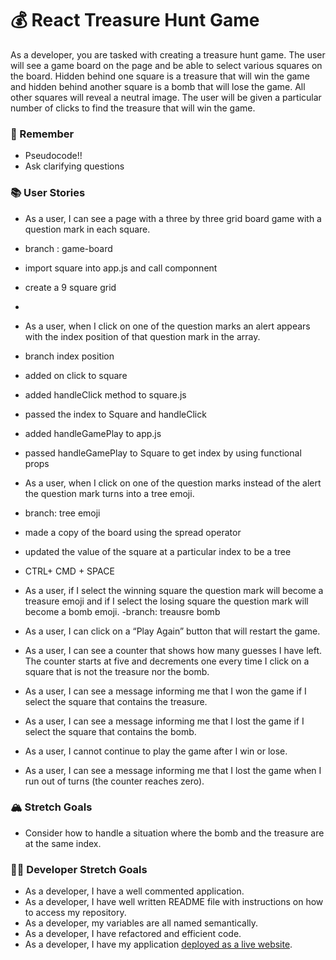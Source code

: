 # 💰 React Treasure Hunt Game

As a developer, you are tasked with creating a treasure hunt game. The user will see a game board on the page and be able to select various squares on the board. Hidden behind one square is a treasure that will win the game and hidden behind another square is a bomb that will lose the game. All other squares will reveal a neutral image. The user will be given a particular number of clicks to find the treasure that will win the game.

### 🤔 Remember

- Pseudocode!!
- Ask clarifying questions

### 📚 User Stories

- As a user, I can see a page with a three by three grid board game with a question mark in each square.
- branch : game-board
- import square into app.js and call componnent
- create a 9 square grid 
-
- As a user, when I click on one of the question marks an alert appears with the index position of that question mark in the array.
- branch index position
- added on click to square 
- added handleClick method to square.js
- passed the index to Square and handleClick
- added handleGamePlay to app.js
- passed handleGamePlay to Square to get index by using functional props


- As a user, when I click on one of the question marks instead of the alert the question mark turns into a tree emoji.
- branch: tree emoji
- made a copy of the board using the spread operator
- updated the value of the square at a particular index to be a tree
- CTRL+ CMD + SPACE


- As a user, if I select the winning square the question mark will become a treasure emoji and if I select the losing square the question mark will become a bomb emoji.
-branch: treausre bomb

- As a user, I can click on a “Play Again” button that will restart the game.
- As a user, I can see a counter that shows how many guesses I have left. The counter starts at five and decrements one every time I click on a square that is not the treasure nor the bomb.
- As a user, I can see a message informing me that I won the game if I select the square that contains the treasure.
- As a user, I can see a message informing me that I lost the game if I select the square that contains the bomb.
- As a user, I cannot continue to play the game after I win or lose.
- As a user, I can see a message informing me that I lost the game when I run out of turns (the counter reaches zero).

### 🏔 Stretch Goals

- Consider how to handle a situation where the bomb and the treasure are at the same index.

### 👩‍💻 Developer Stretch Goals

- As a developer, I have a well commented application.
- As a developer, I have well written README file with instructions on how to access my repository.
- As a developer, my variables are all named semantically.
- As a developer, I have refactored and efficient code.
- As a developer, I have my application [deployed as a live website](https://render.com/docs/deploy-create-react-app).
